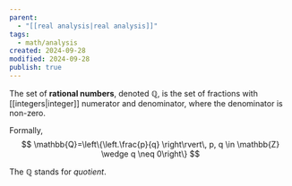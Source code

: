 ```yaml
---
parent:
  - "[[real analysis|real analysis]]"
tags:
  - math/analysis
created: 2024-09-28
modified: 2024-09-28
publish: true
---
```

The set of **rational numbers**, denoted $\mathbb{Q}$, is the set of fractions with [[integers|integer]] numerator and denominator, where the denominator is non-zero.

Formally,
$$
\mathbb{Q}=\left\{\left.\frac{p}{q} \right\rvert\, p, q \in \mathbb{Z} \wedge q \neq 0\right\}
$$

The $\mathbb{Q}$ stands for _quotient_.